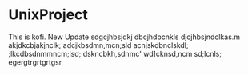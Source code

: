 # UnixProject
This is kofi.
New Update
sdgcjhbsjdkj
dbcjhdbcnkls
djcjhbsjndclkas.m
akjdkcbjakjnclk;
adcjkbsdmn,mcn;sld
acnjskdbnclskdl;
;lkcdbsdnmmncm;lsd;
dskncbkh,sdnmc'
wd]cknsd,ncm
sd;lcnls;
egergtrgrtgrtgsr
